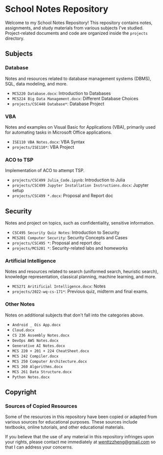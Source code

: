 # School Notes Repository

Welcome to my School Notes Repository! This repository contains notes, assignments, and study materials from various subjects I've studied. Project-related documents and code are organized inside the `projects` directory.

## Subjects

### Database

Notes and resources related to database management systems (DBMS), SQL, data modeling, and more.
- `MCS220 Database.docx`: Introduction to Databases
- `MCS224 Big Data Management.docx`: Different Database Choices
- `projects/CSC440 Database*`: Database Project

### VBA

Notes and examples on Visual Basic for Applications (VBA), primarily used for automating tasks in Microsoft Office applications.
- `ISE110 VBA Notes.docx`: VBA Syntax
- `projects/ISE110*`: VBA Project

### ACO to TSP

Implementation of ACO to attempt TSP.   
- `projects/CSC499 Julia_Code.ipynb`: Introduction to Julia
- `projects/CSC499 Jupyter Installation Instructions.docx`: Jupyter setup
- `projects/CSC499 *.docx`: Proposal and Report doc

## Security

Notes and project on topics, such as confidentiality, sensitive information. 
- `CSC495 Security Quiz Notes`: Introduction to Security
- `MCS201 Computer Security`: Security Concepts and Cases
- `projects/CSC495 *`: Proposal and report doc
- `projects/MCS201 *`: Security-related labs and homeworks

### Artificial Intelligence

Notes and resources related to search (uniformed search, heuristic search), knowledge representation, classical planning, machine learning, and more.
- `MCS271 Aritificial Intelligence.docx`: Notes
- `projects/2022-wq-cs-171*`: Previous quiz, midterm and final exams. 


### Other Notes

Notes on additional subjects that don't fall into the categories above.
- `Android _ Ois App.docx`
- `Cloud.docx `
- `CS 236 Assembly Notes.docx `
- `DevOps AWS Notes.docx` 
- `Generative AI Notes.docx `
- `MCS 220 + 201 + 224 CheatSheet.docx `
- `MCS 242 Compiler.docx `
- `MCS 250 Computer Architecture.docx` 
- `MCS 260 Algorithms.docx` 
- `MCS 261 Data Structure.docx `
- `Python Notes.docx`

## Copyright

### Sources of Copied Resources

Some of the resources in this repository have been copied or adapted from various sources for educational purposes. These sources include textbooks, online tutorials, and other educational materials.

If you believe that the use of any material in this repository infringes upon your rights, please contact me immediately at wenttzzheng@gmail.com so that I can address your concerns.
